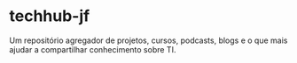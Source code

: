 # techhub-jf
Um repositório agregador de projetos, cursos, podcasts, blogs e o que mais ajudar a compartilhar conhecimento sobre TI.
